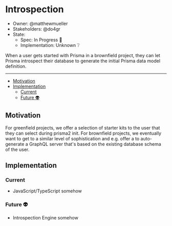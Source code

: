 # Introspection

- Owner: @matthewmueller 
- Stakeholders: @do4gr 
- State: 
  - Spec: In Progress 🚧
  - Implementation: Unknown ❔

When a user gets started with Prisma in a brownfield project, they can let Prisma introspect their database to generate the initial Prisma data model definition.

---

<!-- START doctoc generated TOC please keep comment here to allow auto update -->
<!-- DON'T EDIT THIS SECTION, INSTEAD RE-RUN doctoc TO UPDATE -->


- [Motivation](#motivation)
- [Implementation](#implementation)
  - [Current](#current)
  - [Future 👽](#future-)

<!-- END doctoc generated TOC please keep comment here to allow auto update -->

## Motivation

For greenfield projects, we offer a selection of starter kits to the user that they can select during prisma2 init. For brownfield projects, we eventually want to get to a similar level of sophistication and e.g. offer a to auto-generate a GraphQL server that's based on the existing database schema of the user.

## Implementation

### Current

- JavaScript/TypeScript somehow

### Future 👽

- Introspection Engine somehow
